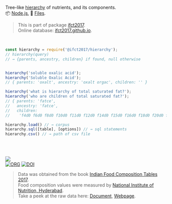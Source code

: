 Tree-like [hierarchy] of nutrients, and its components.<br>
📦 [Node.js](https://www.npmjs.com/package/@ifct2017/hierarchy),
📜 [Files](https://unpkg.com/@ifct2017/hierarchy/).

> This is part of package [ifct2017].<br>
> Online database: [ifct2017.github.io].

<br>

```javascript
const hierarchy = require('@ifct2017/hierarchy');
// hierarchy(query)
// → {parents, ancestry, children} if found, null otherwise


hierarchy('soluble oxalic acid');
hierarchy('Soluble Oxalic Acid');
// { parents: 'oxalt', ancestry: 'oxalt orgac', children: '' }

hierarchy('what is hierarchy of total saturated fat?');
hierarchy('who are children of total saturated fat?');
// { parents: 'fatce',
//   ancestry: 'fatce',
//   children:
//    'f4d0 f6d0 f8d0 f10d0 f11d0 f12d0 f14d0 f15d0 f16d0 f18d0 f20d0 f22d0 f24d0' }
```

```javascript
hierarchy.load() // → corpus
hierarchy.sql([table], [options]) // → sql statements
hierarchy.csv() // → path of csv file
```

<br>
<br>

[![](https://i.imgur.com/D5UYmbD.jpg)](http://ifct2017.com/)<br>
[![ORG](https://img.shields.io/badge/org-ifct2017-green?logo=Org)](https://ifct2017.github.io)
[![DOI](https://zenodo.org/badge/143575105.svg)](https://zenodo.org/badge/latestdoi/143575105)

> Data was obtained from the book [Indian Food Composition Tables 2017].<br>
> Food composition values were measured by [National Institute of Nutrition, Hyderabad].<br>
> Take a peek at the raw data here: [Document], [Webpage].

[ifct2017]: https://www.npmjs.com/package/ifct2017
[Indian Food Composition Tables 2017]: http://ifct2017.com/
[hierarchy]: https://github.com/ifct2017/hierarchy/blob/master/index.csv
[ifct2017.github.io]: https://ifct2017.github.io
[National Institute of Nutrition, Hyderabad]: https://www.nin.res.in/
[Document]: https://docs.google.com/spreadsheets/d/174DDCwdVRZ0RQT8zfGFSciQltA2sIHIIRXkWiejU_JQ/edit?usp=sharing
[Webpage]: https://docs.google.com/spreadsheets/d/e/2PACX-1vR1C-FJ2driNzJ_rRVmftv_wYPo4Rz4SJKGEo-pFNccvbF3nsAFj2zmbiGHDGlX4YnozoqMydg0xBwZ/pubhtml

